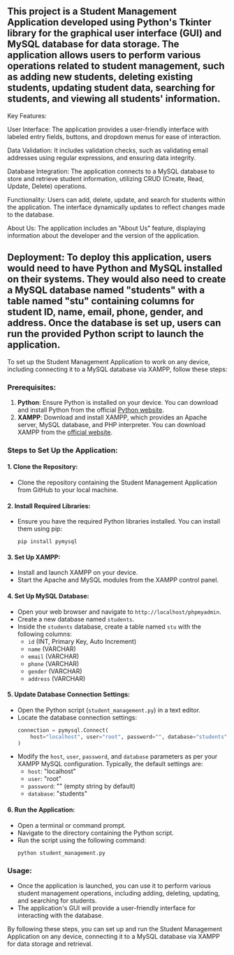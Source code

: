 
This project is a Student Management Application developed using Python's Tkinter library for the graphical user interface (GUI) and MySQL database for data storage. The application allows users to perform various operations related to student management, such as adding new students, deleting existing students, updating student data, searching for students, and viewing all students' information.
------------------------------------------------------------------------------------------------------------------------------------------------
Key Features:

User Interface: The application provides a user-friendly interface with labeled entry fields, buttons, and dropdown menus for ease of interaction.

Data Validation: It includes validation checks, such as validating email addresses using regular expressions, and ensuring data integrity.

Database Integration: The application connects to a MySQL database to store and retrieve student information, utilizing CRUD (Create, Read, Update, Delete) operations.

Functionality: Users can add, delete, update, and search for students within the application. The interface dynamically updates to reflect changes made to the database.

About Us: The application includes an "About Us" feature, displaying information about the developer and the version of the application.


Deployment:
To deploy this application, users would need to have Python and MySQL installed on their systems. They would also need to create a MySQL database named "students" with a table named "stu" containing columns for student ID, name, email, phone, gender, and address. Once the database is set up, users can run the provided Python script to launch the application.
------------------------------------------------------------------------------------------------------------------------------------------------

To set up the Student Management Application to work on any device, including connecting it to a MySQL database via XAMPP, follow these steps:

### Prerequisites:
1. **Python**: Ensure Python is installed on your device. You can download and install Python from the official [Python website](https://www.python.org/).
2. **XAMPP**: Download and install XAMPP, which provides an Apache server, MySQL database, and PHP interpreter. You can download XAMPP from the [official website](https://www.apachefriends.org/index.html).

### Steps to Set Up the Application:

#### 1. Clone the Repository:
   - Clone the repository containing the Student Management Application from GitHub to your local machine.

#### 2. Install Required Libraries:
   - Ensure you have the required Python libraries installed. You can install them using pip:
     ```
     pip install pymysql
     ```

#### 3. Set Up XAMPP:
   - Install and launch XAMPP on your device.
   - Start the Apache and MySQL modules from the XAMPP control panel.

#### 4. Set Up MySQL Database:
   - Open your web browser and navigate to `http://localhost/phpmyadmin`.
   - Create a new database named `students`.
   - Inside the `students` database, create a table named `stu` with the following columns:
     - `id` (INT, Primary Key, Auto Increment)
     - `name` (VARCHAR)
     - `email` (VARCHAR)
     - `phone` (VARCHAR)
     - `gender` (VARCHAR)
     - `address` (VARCHAR)

#### 5. Update Database Connection Settings:
   - Open the Python script (`student_management.py`) in a text editor.
   - Locate the database connection settings:
     ```python
     connection = pymysql.Connect(
         host="localhost", user="root", password="", database="students"
     )
     ```
   - Modify the `host`, `user`, `password`, and `database` parameters as per your XAMPP MySQL configuration. Typically, the default settings are:
     - `host`: "localhost"
     - `user`: "root"
     - `password`: "" (empty string by default)
     - `database`: "students"

#### 6. Run the Application:
   - Open a terminal or command prompt.
   - Navigate to the directory containing the Python script.
   - Run the script using the following command:
     ```
     python student_management.py
     ```

### Usage:
- Once the application is launched, you can use it to perform various student management operations, including adding, deleting, updating, and searching for students.
- The application's GUI will provide a user-friendly interface for interacting with the database.

By following these steps, you can set up and run the Student Management Application on any device, connecting it to a MySQL database via XAMPP for data storage and retrieval.
